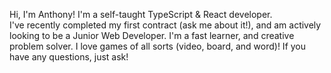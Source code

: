 Hi, I'm Anthony!
I'm a self-taught TypeScript & React developer.  
I've recently completed my first contract (ask me about it!), and am actively looking to be a Junior Web Developer.
I'm a fast learner, and creative problem solver.  I love games of all sorts (video, board, and word)!
If you have any questions, just ask!

<!---
SilvaMedal/SilvaMedal is a ✨ special ✨ repository because its `README.md` (this file) appears on your GitHub profile.
You can click the Preview link to take a look at your changes.
--->
